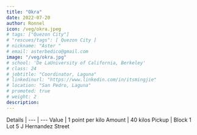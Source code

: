 ```yaml
---
title: "Okra"
date: 2022-07-20
author: Ronnel
icon: /veg/okra.jpeg
# tags: ["Quezon City"]
# "rescues/tags": [ Quezon City ]
# nickname: "Aster "
# email: asterbedico@gmail.com
image: "/veg/okra.jpg"
# school: 'De LaUniversity of California, Berkeley'
# class: 24
# jobtitle: "Coordinator, Laguna"
# linkedinurl: "https://www.linkedin.com/in/itsmingjie"
# location: "San Pedro, Laguna"
# promoted: true
# weight: 2
description: 
---
```




Details | 
--- | --- 
Value | 1 point per kilo
Amount | 40 kilos
Pickup | Block 1 Lot 5 J Hernandez Street